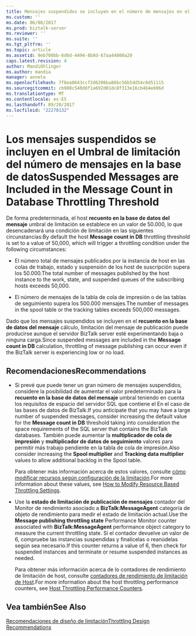 ```yaml
---
title: Mensajes suspendidos se incluyen en el número de mensajes en el umbral de limitación de base de datos | Documentos de Microsoft
ms.custom: ''
ms.date: 06/08/2017
ms.prod: biztalk-server
ms.reviewer: ''
ms.suite: ''
ms.tgt_pltfrm: ''
ms.topic: article
ms.assetid: 9eb708bb-6d6d-4494-8b8d-67aa44800a20
caps.latest.revision: 4
author: MandiOhlinger
ms.author: mandia
manager: anneta
ms.openlocfilehash: 7f8ea0643ccf2d6206ba86bc56b5dd54c0d51115
ms.sourcegitcommit: cb908c540d8f1a692d01dc8f313e16cb4b4e696d
ms.translationtype: MT
ms.contentlocale: es-ES
ms.lasthandoff: 09/20/2017
ms.locfileid: "22278132"
---
```

# <a name="suspended-messages-are-included-in-the-message-count-in-database-throttling-threshold"></a><span data-ttu-id="8dec6-102">Los mensajes suspendidos se incluyen en el Umbral de limitación del número de mensajes en la base de datos</span><span class="sxs-lookup"><span data-stu-id="8dec6-102">Suspended Messages are Included in the Message Count in Database Throttling Threshold</span></span>
<span data-ttu-id="8dec6-103">De forma predeterminada, el host **recuento en la base de datos del mensaje** umbral de limitación se establece en un valor de 50.000, lo que desencadenará una condición de limitación en las siguientes circunstancias:</span><span class="sxs-lookup"><span data-stu-id="8dec6-103">By default the host **Message count in DB** throttling threshold is set to a value of 50,000, which will trigger a throttling condition under the following circumstances:</span></span>  
  
-   <span data-ttu-id="8dec6-104">El número total de mensajes publicados por la instancia de host en las colas de trabajo, estado y suspensión de los host de suscripción supera los 50.000.</span><span class="sxs-lookup"><span data-stu-id="8dec6-104">The total number of messages published by the host instance to the work, state, and suspended queues of the subscribing hosts exceeds 50,000.</span></span>  
  
-   <span data-ttu-id="8dec6-105">El número de mensajes de la tabla de cola de impresión o de las tablas de seguimiento supera los 500.000 mensajes.</span><span class="sxs-lookup"><span data-stu-id="8dec6-105">The number of messages in the spool table or the tracking tables exceeds 500,000 messages.</span></span>  
  
 <span data-ttu-id="8dec6-106">Dado que los mensajes suspendidos se incluyen en el **recuento en la base de datos del mensaje** cálculo, limitación del mensaje de publicación puede producirse aunque el servidor BizTalk server esté experimentando baja o ninguna carga.</span><span class="sxs-lookup"><span data-stu-id="8dec6-106">Since suspended messages are included in the **Message count in DB** calculation, throttling of message publishing can occur even if the BizTalk server is experiencing low or no load.</span></span>  
  
## <a name="recommendations"></a><span data-ttu-id="8dec6-107">Recomendaciones</span><span class="sxs-lookup"><span data-stu-id="8dec6-107">Recommendations</span></span>  
  
-   <span data-ttu-id="8dec6-108">Si prevé que puede tener un gran número de mensajes suspendidos, considere la posibilidad de aumentar el valor predeterminado para la **recuento en la base de datos del mensaje** umbral teniendo en cuenta los requisitos de espacio del servidor SQL que contiene el En el caso de las bases de datos de BizTalk.</span><span class="sxs-lookup"><span data-stu-id="8dec6-108">If you anticipate that you may have a large number of suspended messages, consider increasing the default value for the **Message count in DB** threshold taking into consideration the space requirements of the SQL server that contains the BizTalk databases.</span></span> <span data-ttu-id="8dec6-109">También puede aumentar la **multiplicador de cola de impresión** y **multiplicador de datos de seguimiento** valores para permitir más trabajo pendiente en la tabla de cola de impresión.</span><span class="sxs-lookup"><span data-stu-id="8dec6-109">Also consider increasing the **Spool multiplier** and **Tracking data multiplier** values to allow additional backlog in the Spool table.</span></span>  
  
     <span data-ttu-id="8dec6-110">Para obtener más información acerca de estos valores, consulte [cómo modificar recursos según configuración de la limitación](../core/how-to-modify-resource-based-throttling-settings.md).</span><span class="sxs-lookup"><span data-stu-id="8dec6-110">For more information about these values, see [How to Modify Resource Based Throttling Settings](../core/how-to-modify-resource-based-throttling-settings.md).</span></span>  
  
-   <span data-ttu-id="8dec6-111">Use la **estado de limitación de publicación de mensajes** contador del Monitor de rendimiento asociado a **BizTalk:MessageAgent** categoría de objeto de rendimiento para medir el estado de limitación actual.</span><span class="sxs-lookup"><span data-stu-id="8dec6-111">Use the **Message publishing throttling state** Performance Monitor counter associated with **BizTalk:MessageAgent** performance object category to measure the current throttling state.</span></span> <span data-ttu-id="8dec6-112">Si el contador devuelve un valor de 6, compruebe las instancias suspendidas y finalícelas o reanúdelas según sea necesario.</span><span class="sxs-lookup"><span data-stu-id="8dec6-112">If this counter returns a value of 6, then check for suspended instances and terminate or resume suspended instances as needed.</span></span>  
  
     <span data-ttu-id="8dec6-113">Para obtener más información acerca de lo contadores de rendimiento de limitación de host, consulte [contadores de rendimiento de limitación de Host](../core/host-throttling-performance-counters.md).</span><span class="sxs-lookup"><span data-stu-id="8dec6-113">For more information about the host throttling performance counters, see [Host Throttling Performance Counters](../core/host-throttling-performance-counters.md).</span></span>  
  
## <a name="see-also"></a><span data-ttu-id="8dec6-114">Vea también</span><span class="sxs-lookup"><span data-stu-id="8dec6-114">See Also</span></span>  
 [<span data-ttu-id="8dec6-115">Recomendaciones de diseño de limitación</span><span class="sxs-lookup"><span data-stu-id="8dec6-115">Throttling Design Recommendations</span></span>](../core/throttling-design-recommendations.md)